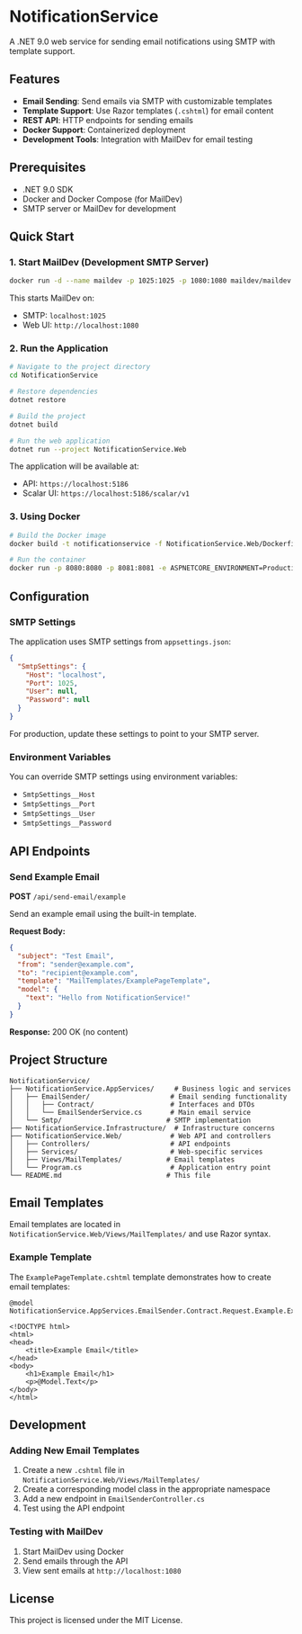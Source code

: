 # NotificationService

A .NET 9.0 web service for sending email notifications using SMTP with template support.

## Features

- **Email Sending**: Send emails via SMTP with customizable templates
- **Template Support**: Use Razor templates (`.cshtml`) for email content
- **REST API**: HTTP endpoints for sending emails
- **Docker Support**: Containerized deployment
- **Development Tools**: Integration with MailDev for email testing

## Prerequisites

- .NET 9.0 SDK
- Docker and Docker Compose (for MailDev)
- SMTP server or MailDev for development

## Quick Start

### 1. Start MailDev (Development SMTP Server)

```bash
docker run -d --name maildev -p 1025:1025 -p 1080:1080 maildev/maildev
```

This starts MailDev on:
- SMTP: `localhost:1025`
- Web UI: `http://localhost:1080`

### 2. Run the Application

```bash
# Navigate to the project directory
cd NotificationService

# Restore dependencies
dotnet restore

# Build the project
dotnet build

# Run the web application
dotnet run --project NotificationService.Web
```

The application will be available at:
- API: `https://localhost:5186`
- Scalar UI: `https://localhost:5186/scalar/v1`

### 3. Using Docker

```bash
# Build the Docker image
docker build -t notificationservice -f NotificationService.Web/Dockerfile .

# Run the container
docker run -p 8080:8080 -p 8081:8081 -e ASPNETCORE_ENVIRONMENT=Production notificationservice
```

## Configuration

### SMTP Settings

The application uses SMTP settings from `appsettings.json`:

```json
{
  "SmtpSettings": {
    "Host": "localhost",
    "Port": 1025,
    "User": null,
    "Password": null
  }
}
```

For production, update these settings to point to your SMTP server.

### Environment Variables

You can override SMTP settings using environment variables:
- `SmtpSettings__Host`
- `SmtpSettings__Port`
- `SmtpSettings__User`
- `SmtpSettings__Password`

## API Endpoints

### Send Example Email

**POST** `/api/send-email/example`

Send an example email using the built-in template.

**Request Body:**
```json
{
  "subject": "Test Email",
  "from": "sender@example.com",
  "to": "recipient@example.com",
  "template": "MailTemplates/ExamplePageTemplate",
  "model": {
    "text": "Hello from NotificationService!"
  }
}
```

**Response:** 200 OK (no content)

## Project Structure

```
NotificationService/
├── NotificationService.AppServices/     # Business logic and services
│   ├── EmailSender/                    # Email sending functionality
│   │   ├── Contract/                   # Interfaces and DTOs
│   │   └── EmailSenderService.cs       # Main email service
│   └── Smtp/                          # SMTP implementation
├── NotificationService.Infrastructure/  # Infrastructure concerns
├── NotificationService.Web/            # Web API and controllers
│   ├── Controllers/                    # API endpoints
│   ├── Services/                       # Web-specific services
│   ├── Views/MailTemplates/           # Email templates
│   └── Program.cs                      # Application entry point
└── README.md                          # This file
```

## Email Templates

Email templates are located in `NotificationService.Web/Views/MailTemplates/` and use Razor syntax.

### Example Template

The `ExamplePageTemplate.cshtml` template demonstrates how to create email templates:

```cshtml
@model NotificationService.AppServices.EmailSender.Contract.Request.Example.ExampleTemplateModel

<!DOCTYPE html>
<html>
<head>
    <title>Example Email</title>
</head>
<body>
    <h1>Example Email</h1>
    <p>@Model.Text</p>
</body>
</html>
```

## Development

### Adding New Email Templates

1. Create a new `.cshtml` file in `NotificationService.Web/Views/MailTemplates/`
2. Create a corresponding model class in the appropriate namespace
3. Add a new endpoint in `EmailSenderController.cs`
4. Test using the API endpoint

### Testing with MailDev

1. Start MailDev using Docker
2. Send emails through the API
3. View sent emails at `http://localhost:1080`



## License

This project is licensed under the MIT License. 